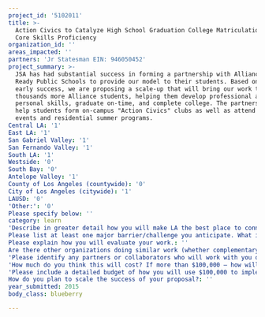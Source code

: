 ```yaml
---
project_id: '5102011'
title: >-
  Action Civics to Catalyze High School Graduation College Matriculation and
  Core Skills Proficiency
organization_id: ''
areas_impacted: ''
partners: 'Jr Statesman EIN: 946050452'
project_summary: >-
  JSA has had substantial success in forming a partnership with Alliance College
  Ready Public Schools to provide our model to their students. Based on this
  early success, we are proposing a scale-up that will bring our work to
  thousands more Alliance students, helping them develop professional and
  personal skills, graduate on-time, and complete college. The partnership will
  help students form on-campus "Action Civics" clubs as well as attend regional
  events and residential summer programs.
Central LA: '1'
East LA: '1'
San Gabriel Valley: '1'
San Fernando Valley: '1'
South LA: '1'
Westside: '0'
South Bay: '0'
Antelope Valley: '1'
County of Los Angeles (countywide): '0'
City of Los Angeles (citywide): '1'
LAUSD: '0'
'Other:': '0'
Please specify below: ''
category: learn
'Describe in greater detail how you will make LA the best place to connect:': ''
Please list at least one major barrier/challenge you anticipate. What is your strategy for overcoming these obstacles?: ''
Please explain how you will evaluate your work.: ''
Are there other organizations doing similar work (whether complementary or competitive)? What is unique about your proposed approach?: ''
'Please identify any partners or collaborators who will work with you on this project. How much of the $100,000 grant award will each partner receive?': ''
'How much do you think this will cost? If more than $100,000 – how will you cover the additional costs?': ''
'Please include a detailed budget of how you will use $100,000 to implement this project.': ''
How do you plan to scale the success of your proposal?: ''
year_submitted: 2015
body_class: blueberry

---
```

